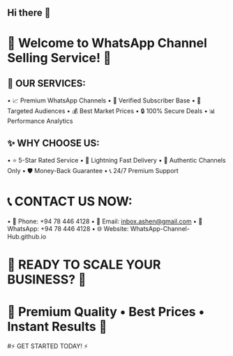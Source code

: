 ## Hi there 👋

# 🌟 Welcome to WhatsApp Channel Selling Service! 🌟

## 💼 OUR SERVICES:
• 📈 Premium WhatsApp Channels
• 👥 Verified Subscriber Base
• 🎯 Targeted Audiences
• 💰 Best Market Prices
• 🔒 100% Secure Deals
• 📊 Performance Analytics

## ✨ WHY CHOOSE US:
• ⭐ 5-Star Rated Service
• 🚀 Lightning Fast Delivery
• 💯 Authentic Channels Only
• 🛡️ Money-Back Guarantee
• 📞 24/7 Premium Support

# 📞 CONTACT US NOW:
• 📱 Phone: +94 78 446 4128
• 📧 Email: inbox.ashen@gmail.com
• 💬 WhatsApp: +94 78 446 4128
• 🌐 Website: WhatsApp-Channel-Hub.github.io

# 🎉 READY TO SCALE YOUR BUSINESS? 🎉

# 💎 Premium Quality • Best Prices • Instant Results 💎

#⚡ GET STARTED TODAY! ⚡

<!--

**Here are some ideas to get you started:**

🙋‍♀️ A short introduction - what is your organization all about?
🌈 Contribution guidelines - how can the community get involved?
👩‍💻 Useful resources - where can the community find your docs? Is there anything else the community should know?
🍿 Fun facts - what does your team eat for breakfast?
🧙 Remember, you can do mighty things with the power of [Markdown](https://docs.github.com/github/writing-on-github/getting-started-with-writing-and-formatting-on-github/basic-writing-and-formatting-syntax)
-->
